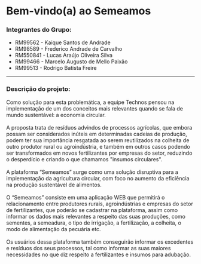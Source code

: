 # Bem-vindo(a) ao Semeamos

### Integrantes do Grupo:
<ul>
  <li>RM99562 - Kaique Santos de Andrade</li>
  <li>RM98589 - Frederico Andrade de Carvalho</li>
  <li>RM550841 - Lucas Araújo Oliveira Silva</li>
  <li>RM99466 - Marcelo Augusto de Mello Paixão</li>
  <li>RM99513 - Rodrigo Batista Freire</li>
</ul>

<hr>

### Descrição do projeto: 
Como solução para esta problemática, a equipe Technos pensou na implementação de um dos conceitos mais relevantes quando se fala de mundo sustentável: a economia circular. 
<br>
<br>
A proposta trata de resíduos advindos de processos agrícolas, que embora possam ser considerados inúteis em determinadas cadeias de produção, podem ter sua importância resgatada ao serem reutilizados na colheita de outro produtor rural ou agroindústria, e também em outros casos podendo ser transformados em novos fertilizantes por empresas do setor, reduzindo o desperdício e criando o que chamamos "insumos circulares".
<br>
<br>
A plataforma “Semeamos” surge como uma solução disruptiva para a implementação da agricultura circular, com foco no aumento da eficiência na produção sustentável de alimentos. 
<br>
<br>
O “Semeamos” consiste em uma aplicação WEB que permitirá o relacionamento entre produtores rurais, agroindústrias e empresas do setor de fertilizantes, que poderão se cadastrar na plataforma, assim como informar os dados mais relevantes a respeito das suas produções, como sementes, a semeadura, o tipo de irrigação, a fertilização, a colheita, o modo de alimentação da pecuária etc. 
<br>
<br>
Os usuários dessa plataforma também conseguirão informar os excedentes e resíduos dos seus processos, tal como informar as suas maiores necessidades no que diz respeito a fertilizantes e insumos para adubação.
